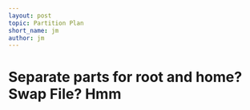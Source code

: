 ```yaml
---
layout: post
topic: Partition Plan
short_name: jm
author: jm
---
```


# Separate parts for root and home? Swap File? Hmm
